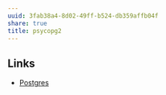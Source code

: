 ```yaml
---
uuid: 3fab38a4-8d02-49ff-b524-db359affb04f
share: true
title: psycopg2
---
```

## Links

* [Postgres](/5d70cd64-3134-4b62-8879-12f1f8bb4afe)